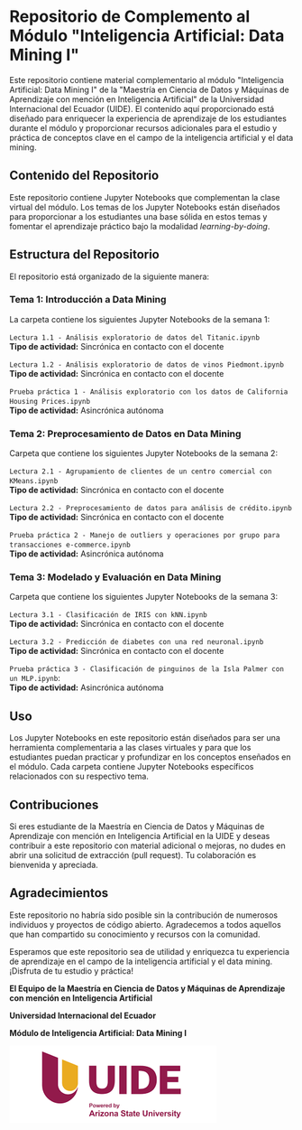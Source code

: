 # Repositorio de Complemento al Módulo "Inteligencia Artificial: Data Mining I"

Este repositorio contiene material complementario al módulo "Inteligencia Artificial: Data Mining I" de la "Maestría en Ciencia de Datos y Máquinas de Aprendizaje con mención en Inteligencia Artificial" de la Universidad Internacional del Ecuador (UIDE). El contenido aquí proporcionado está diseñado para enriquecer la experiencia de aprendizaje de los estudiantes durante el módulo y proporcionar recursos adicionales para el estudio y práctica de conceptos clave en el campo de la inteligencia artificial y el data mining.

## Contenido del Repositorio

Este repositorio contiene Jupyter Notebooks que complementan la clase virtual del módulo. Los temas de los Jupyter Notebooks están diseñados para proporcionar a los estudiantes una base sólida en estos temas y fomentar el aprendizaje práctico bajo la modalidad *learning-by-doing*.

## Estructura del Repositorio

El repositorio está organizado de la siguiente manera:

### **Tema 1: Introducción a Data Mining**

La carpeta contiene los siguientes Jupyter Notebooks de la semana 1:

  `Lectura 1.1 - Análisis exploratorio de datos del Titanic.ipynb`  
  **Tipo de actividad:** Sincrónica en contacto con el docente  

  `Lectura 1.2 - Análisis exploratorio de datos de vinos Piedmont.ipynb`  
  **Tipo de actividad:** Sincrónica en contacto con el docente 

  `Prueba práctica 1 - Análisis exploratorio con los datos de California Housing Prices.ipynb`  
  **Tipo de actividad:** Asincrónica autónoma   


### **Tema 2: Preprocesamiento de Datos en Data Mining**
Carpeta que contiene los siguientes Jupyter Notebooks de la semana 2:

  `Lectura 2.1 - Agrupamiento de clientes de un centro comercial con KMeans.ipynb`  
  **Tipo de actividad:** Sincrónica en contacto con el docente 

  `Lectura 2.2 - Preprocesamiento de datos para análisis de crédito.ipynb`  
  **Tipo de actividad:** Sincrónica en contacto con el docente  

  `Prueba práctica 2 - Manejo de outliers y operaciones por grupo para transacciones e-commerce.ipynb`  
  **Tipo de actividad:** Asincrónica autónoma 


### **Tema 3: Modelado y Evaluación en Data Mining**
Carpeta que contiene los siguientes Jupyter Notebooks de la semana 3:

  `Lectura 3.1 - Clasificación de IRIS con kNN.ipynb`  
  **Tipo de actividad:** Sincrónica en contacto con el docente 

   `Lectura 3.2 - Predicción de diabetes con una red neuronal.ipynb`  
  **Tipo de actividad:** Sincrónica en contacto con el docente  
  
  `Prueba práctica 3 - Clasificación de pinguinos de la Isla Palmer con un MLP.ipynb`:  
  **Tipo de actividad:** Asincrónica autónoma  


## Uso

Los Jupyter Notebooks en este repositorio están diseñados para ser una herramienta complementaria a las clases virtuales y para que los estudiantes puedan practicar y profundizar en los conceptos enseñados en el módulo. Cada carpeta contiene Jupyter Notebooks específicos relacionados con su respectivo tema.

## Contribuciones

Si eres estudiante de la Maestría en Ciencia de Datos y Máquinas de Aprendizaje con mención en Inteligencia Artificial en la UIDE y deseas contribuir a este repositorio con material adicional o mejoras, no dudes en abrir una solicitud de extracción (pull request). Tu colaboración es bienvenida y apreciada.

## Agradecimientos

Este repositorio no habría sido posible sin la contribución de numerosos individuos y proyectos de código abierto. Agradecemos a todos aquellos que han compartido su conocimiento y recursos con la comunidad.

Esperamos que este repositorio sea de utilidad y enriquezca tu experiencia de aprendizaje en el campo de la inteligencia artificial y el data mining. ¡Disfruta de tu estudio y práctica!


**El Equipo de la Maestría en Ciencia de Datos y Máquinas de Aprendizaje con mención en Inteligencia Artificial**

**Universidad Internacional del Ecuador**

**Módulo de Inteligencia Artificial: Data Mining I**

![Logo de la Universidad Internacional del Ecuador](UIDElogo.png)